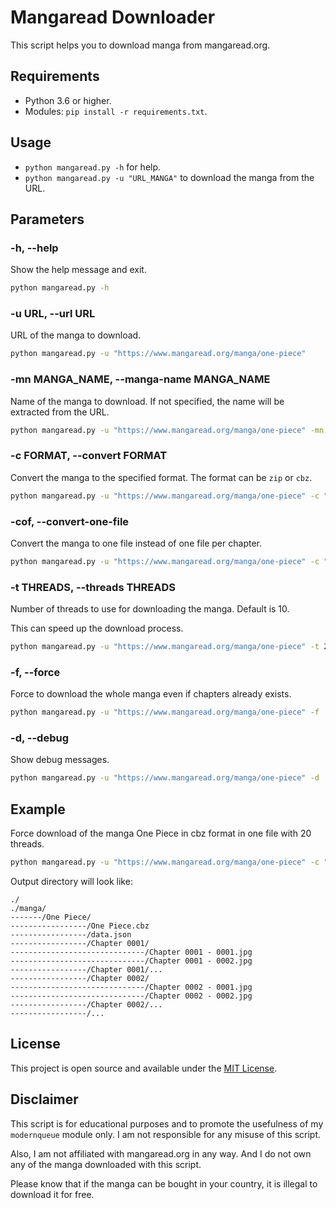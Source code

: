 # Mangaread Downloader
This script helps you to download manga from mangaread.org.

## Requirements
- Python 3.6 or higher.
- Modules: `pip install -r requirements.txt`.

## Usage
- `python mangaread.py -h` for help.
- `python mangaread.py -u "URL_MANGA"` to download the manga from the URL.

## Parameters
### -h, --help
Show the help message and exit.

```bash
python mangaread.py -h
```

### -u URL, --url URL
URL of the manga to download.

```bash
python mangaread.py -u "https://www.mangaread.org/manga/one-piece"
```

### -mn MANGA_NAME, --manga-name MANGA_NAME
Name of the manga to download. If not specified, the name will be extracted from the URL.

```bash
python mangaread.py -u "https://www.mangaread.org/manga/one-piece" -mn "One Piece"
```

### -c FORMAT, --convert FORMAT
Convert the manga to the specified format. The format can be `zip` or `cbz`.

```bash
python mangaread.py -u "https://www.mangaread.org/manga/one-piece" -c "zip"
```

### -cof, --convert-one-file
Convert the manga to one file instead of one file per chapter.

```bash
python mangaread.py -u "https://www.mangaread.org/manga/one-piece" -c "zip" -cof
```

### -t THREADS, --threads THREADS
Number of threads to use for downloading the manga. Default is 10.

This can speed up the download process.

```bash
python mangaread.py -u "https://www.mangaread.org/manga/one-piece" -t 20
```

### -f, --force
Force to download the whole manga even if chapters already exists.

```bash
python mangaread.py -u "https://www.mangaread.org/manga/one-piece" -f
```

### -d, --debug
Show debug messages.

```bash
python mangaread.py -u "https://www.mangaread.org/manga/one-piece" -d
```


## Example
Force download of the manga One Piece in cbz format in one file with 20 threads.

```bash
python mangaread.py -u "https://www.mangaread.org/manga/one-piece" -c "cbz" -cof -t 20 -f
```

Output directory will look like:
```text
./
./manga/
-------/One Piece/
-----------------/One Piece.cbz
-----------------/data.json
-----------------/Chapter 0001/
------------------------------/Chapter 0001 - 0001.jpg
------------------------------/Chapter 0001 - 0002.jpg
-----------------/Chapter 0001/...
-----------------/Chapter 0002/
------------------------------/Chapter 0002 - 0001.jpg
------------------------------/Chapter 0002 - 0002.jpg
-----------------/Chapter 0002/...
-----------------/...
```

## License
This project is open source and available under the [MIT License](LICENSE).

## Disclaimer
This script is for educational purposes and to promote the usefulness of my `modernqueue` module only. I am not responsible for any misuse of this script.

Also, I am not affiliated with mangaread.org in any way. And I do not own any of the manga downloaded with this script.

Please know that if the manga can be bought in your country, it is illegal to download it for free.
